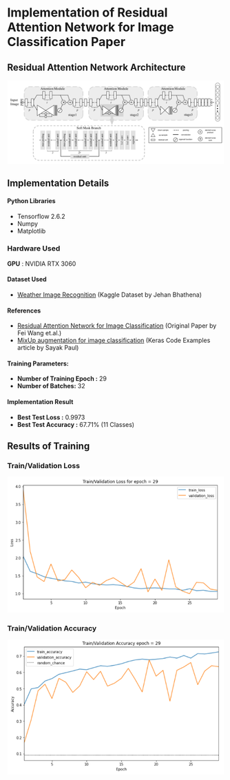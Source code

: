 # Implementation of Residual Attention Network for Image Classification Paper

## Residual Attention Network Architecture
![Resnet Attention Network Architecture](images/resnet_attn_architecture.png)

## Implementation Details

#### Python Libraries
- Tensorflow 2.6.2
- Numpy
- Matplotlib

### Hardware Used

**GPU** : NVIDIA RTX 3060

#### Dataset Used
- [Weather Image Recognition](https://www.kaggle.com/jehanbhathena/weather-dataset) (Kaggle Dataset by Jehan Bhathena)

#### References
- [Residual Attention Network for Image Classification](https://arxiv.org/abs/1704.06904) (Original Paper by Fei Wang et.al.)
- [MixUp augmentation for image classification](https://keras.io/examples/vision/mixup/) (Keras Code Examples article by Sayak Paul)


#### Training Parameters:
- **Number of Training Epoch :** 29
- **Number of Batches:** 32

#### Implementation Result

- **Best Test Loss :** 0.9973
- **Best Test Accuracy :** 67.71% (11 Classes)


## Results of Training

### Train/Validation Loss
![Training Loss](images/train_loss_v3.png)

### Train/Validation Accuracy
![Training Loss](images/train_accuracy_v3.png)
